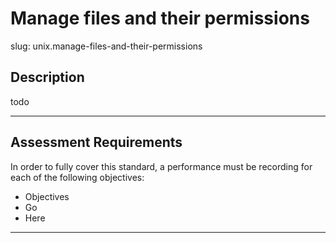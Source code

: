 
# Manage files and their permissions

slug: unix.manage-files-and-their-permissions

## Description
todo

---
## Assessment Requirements
In order to fully cover this standard, a performance must be recording for each of the following objectives:

- Objectives
- Go
- Here


---  
